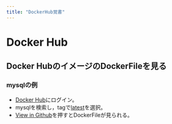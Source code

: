 ```yaml
---
title: "DockerHub覚書"
---
```


# Docker Hub

## Docker HubのイメージのDockerFileを見る

### mysqlの例

- [Docker Hub](https://hub.docker.com/)にログイン。
- mysqlを検索し，tagで[latest](https://hub.docker.com/layers/library/mysql/latest/images/sha256-d43bab9d9bd18d3770f6156bdb7c5364cac797c6a906e67cf548b0a439ff1d2d?context=explore)を選択。
- [View in Github](https://github.com/docker-library/mysql/blob/master/8.0/Dockerfile.debian)を押すとDockerFileが見られる。
